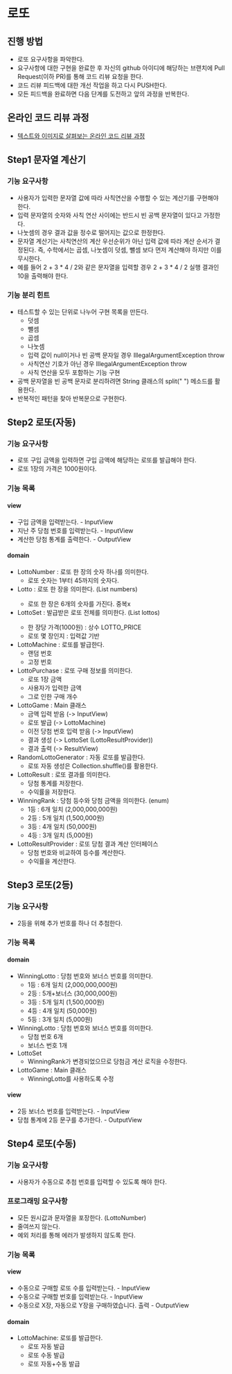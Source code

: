 # 로또
## 진행 방법
* 로또 요구사항을 파악한다.
* 요구사항에 대한 구현을 완료한 후 자신의 github 아이디에 해당하는 브랜치에 Pull Request(이하 PR)를 통해 코드 리뷰 요청을 한다.
* 코드 리뷰 피드백에 대한 개선 작업을 하고 다시 PUSH한다.
* 모든 피드백을 완료하면 다음 단계를 도전하고 앞의 과정을 반복한다.

## 온라인 코드 리뷰 과정
* [텍스트와 이미지로 살펴보는 온라인 코드 리뷰 과정](https://github.com/next-step/nextstep-docs/tree/master/codereview)

## Step1 문자열 계산기
### 기능 요구사항
* 사용자가 입력한 문자열 값에 따라 사칙연산을 수행할 수 있는 계산기를 구현해야 한다.
* 입력 문자열의 숫자와 사칙 연산 사이에는 반드시 빈 공백 문자열이 있다고 가정한다.
* 나눗셈의 경우 결과 값을 정수로 떨어지는 값으로 한정한다.
* 문자열 계산기는 사칙연산의 계산 우선순위가 아닌 입력 값에 따라 계산 순서가 결정된다. 즉, 수학에서는 곱셈, 나눗셈이 덧셈, 뺄셈 보다 먼저 계산해야 하지만 이를 무시한다.
* 예를 들어 2 + 3 * 4 / 2와 같은 문자열을 입력할 경우 2 + 3 * 4 / 2 실행 결과인 10을 출력해야 한다.

### 기능 분리 힌트
* 테스트할 수 있는 단위로 나누어 구현 목록을 만든다.
  * 덧셈
  * 뺄셈
  * 곱셈
  * 나눗셈
  * 입력 값이 null이거나 빈 공백 문자일 경우 IllegalArgumentException throw
  * 사칙연산 기호가 아닌 경우 IllegalArgumentException throw
  * 사칙 연산을 모두 포함하는 기능 구현
* 공백 문자열을 빈 공백 문자로 분리하려면 String 클래스의 split(" ") 메소드를 활용한다.
* 반복적인 패턴을 찾아 반복문으로 구현한다.

## Step2 로또(자동)
### 기능 요구사항
* 로또 구입 금액을 입력하면 구입 금액에 해당하는 로또를 발급해야 한다.
* 로또 1장의 가격은 1000원이다.

### 기능 목록
#### view
* 구입 금액을 입력받는다. - InputView
* 지난 주 당첨 번호를 입력받는다. - InputView
* 계산한 당첨 통계를 출력한다. - OutputView

#### domain
* LottoNumber : 로또 한 장의 숫자 하나를 의미한다. 
  * 로또 숫자는 1부터 45까지의 숫자다.
* Lotto : 로또 한 장을 의미한다. (List<LottoNumber> numbers)
  * 로또 한 장은 6개의 숫자를 가진다. 중복x 
* LottoSet : 발급받은 로또 전체를 의미한다. (List<Lotto> lottos)
  * 한 장당 가격(1000원) : 상수 LOTTO_PRICE
  * 로또 몇 장인지 : 입력값 기반
* LottoMachine : 로또를 발급한다.
  * 랜덤 번호
  * 고정 번호
* LottoPurchase : 로또 구매 정보를 의미한다.
  * 로또 1장 금액
  * 사용자가 입력한 금액
  * 그로 인한 구매 개수
* LottoGame : Main 클래스
  * 금액 입력 받음 (-> InputView)
  * 로또 발급 (-> LottoMachine)
  * 이전 당첨 번호 입력 받음 (-> InputView)
  * 결과 생성 (-> LottoSet (LottoResultProvider))
  * 결과 출력 (-> ResultView)
* RandomLottoGenerator : 자동 로또를 발급한다. 
  * 로또 자동 생성은 Collection.shuffle()를 활용한다.
* LottoResult : 로또 결과를 의미한다.
  * 당첨 통계를 저장한다.
  * 수익률을 저장한다.
* WinningRank : 당첨 등수와 당첨 금액을 의미한다. (enum)
  * 1등 : 6개 일치 (2,000,000,000원)
  * 2등 : 5개 일치 (1,500,000원)
  * 3등 : 4개 일치 (50,000원)
  * 4등 : 3개 일치 (5,000원)
* LottoResultProvider : 로또 당첨 결과 계산 인터페이스
  * 당첨 번호와 비교하여 등수를 계산한다.
  * 수익률을 계산한다.

## Step3 로또(2등)
### 기능 요구사항
* 2등을 위해 추가 번호를 하나 더 추첨한다.
### 기능 목록 
#### domain
* WinningLotto : 당첨 번호와 보너스 번호를 의미한다.
  * 1등 : 6개 일치 (2,000,000,000원)
  * 2등 : 5개+보너스 (30,000,000원)
  * 3등 : 5개 일치 (1,500,000원)
  * 4등 : 4개 일치 (50,000원)
  * 5등 : 3개 일치 (5,000원)
* WinningLotto : 당첨 번호와 보너스 번호를 의미한다.
  * 당첨 번호 6개
  * 보너스 번호 1개
* LottoSet
  * WinningRank가 변경되었으므로 당첨금 계산 로직을 수정한다. 
* LottoGame : Main 클래스
  * WinningLotto를 사용하도록 수정 
#### view
* 2등 보너스 번호를 입력받는다. - InputView
* 당첨 통계에 2등 문구를 추가한다. - OutputView

## Step4 로또(수동)
### 기능 요구사항
* 사용자가 수동으로 추첨 번호를 입력할 수 있도록 해야 한다.
### 프로그래밍 요구사항
* 모든 원시값과 문자열을 포장한다. (LottoNumber)
* 줄여쓰지 않는다. 
* 예외 처리를 통해 에러가 발생하지 않도록 한다.
### 기능 목록
#### view
* 수동으로 구매할 로또 수를 입력받는다. - InputView
* 수동으로 구매할 번호를 입력받는다. - InputView
* 수동으로 X장, 자동으로 Y장을 구매하였습니다. 출력 - OutputView
#### domain
* LottoMachine: 로또를 발급한다.
  * 로또 자동 발급
  * 로또 수동 발급
  * 로또 자동+수동 발급
